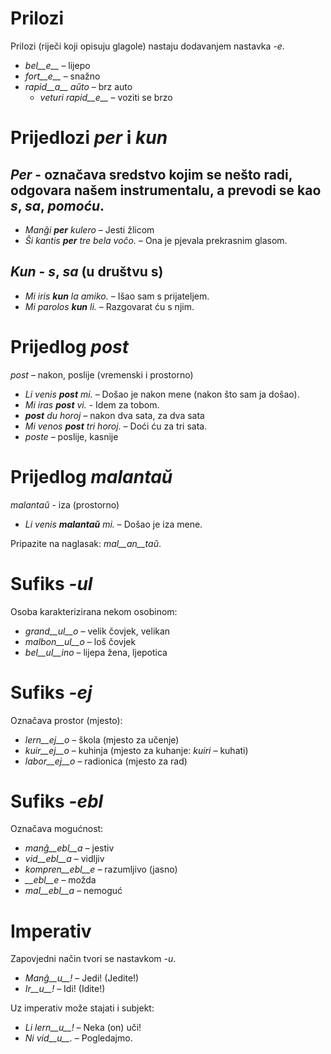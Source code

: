 # Prilozi

Prilozi (riječi koji opisuju glagole) nastaju dodavanjem nastavka *-e*.

- *bel__e__*   – lijepo
- *fort__e__*  – snažno
- *rapid__a__ aŭto*   – brz auto
	- *veturi rapid__e__*   – voziti se brzo

# Prijedlozi *per* i *kun*

## *Per* - označava sredstvo kojim se nešto radi, odgovara našem instrumentalu, a prevodi se kao _s_, _sa_, _pomoću_.

- *Manĝi __per__ kulero* – Jesti žlicom
- *Ŝi kantis __per__ tre bela voĉo.* – Ona je pjevala prekrasnim glasom.
 
## *Kun* - _s_, _sa_ (u društvu s)

- *Mi iris __kun__ la amiko.*    – Išao sam s prijateljem.
- *Mi parolos __kun__ li.*       – Razgovarat ću s njim.

# Prijedlog *post*

*post* – nakon, poslije (vremenski i prostorno)

- *Li venis __post__ mi.*   – Došao je nakon mene (nakon što sam ja došao).
- *Mi iras __post__ vi.* - Idem za tobom.
- *__post__ du horoj* – nakon dva sata, za dva sata
- *Mi venos __post__ tri horoj.* – Doći ću za tri sata.
- *poste* – poslije, kasnije

# Prijedlog *malantaŭ*

*malantaŭ* - iza (prostorno)

- *Li venis __malantaŭ__ mi.* – Došao je iza mene.

Pripazite na naglasak: *mal__an__taŭ*.
 
# Sufiks *-ul*

Osoba karakterizirana nekom osobinom:

- *grand__ul__o*  – velik čovjek, velikan
- *malbon__ul__o* – loš čovjek
- *bel__ul__ino*  – lijepa žena, ljepotica 

# Sufiks *-ej*

Označava prostor (mjesto):

- *lern__ej__o*  – škola (mjesto za učenje)
- *kuir__ej__o*  – kuhinja (mjesto za kuhanje: *kuiri* – kuhati)
- *labor__ej__o* – radionica (mjesto za rad) 

# Sufiks *-ebl*

Označava mogućnost:

- *manĝ__ebl__a* – jestiv
- *vid__ebl__a* – vidljiv
- *kompren__ebl__e* – razumljivo (jasno)
- *__ebl__e* – možda
- *mal__ebl__a* – nemoguć

# Imperativ

Zapovjedni način tvori se nastavkom *-u*.

- *Manĝ__u__!*   – Jedi! (Jedite!)
- *Ir__u__!*   – Idi! (Idite!)

Uz imperativ može stajati i subjekt:

- *Li lern__u__!* – Neka (on) uči!
- *Ni vid__u__.*  – Pogledajmo.
 
